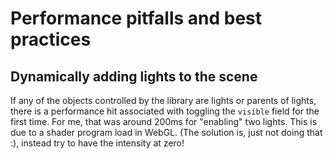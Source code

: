 
# Performance pitfalls and best practices

## Dynamically adding lights to the scene

If any of the objects controlled by the library are lights or parents of lights, there is a performance hit associated with toggling the `visible` field for the first time. For me, that was around 200ms for "enabling" two lights. This is due to a shader program load in WebGL. (The solution is, just not doing that :), instead try to have the intensity at zero!
